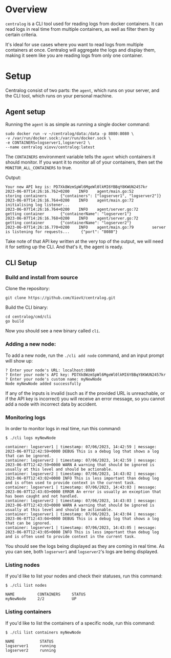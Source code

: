 # Overview
`centralog` is a CLI tool used for reading logs from docker containers. It can read logs in real time from multiple containers, 
as well as filter them by certain criteria.

It's ideal for use cases where you want to read logs from multiple containers at once. Centralog will aggregate the logs 
and display them, making it seem like you are reading logs from only one container.

# Setup
Centralog consist of two parts: the `agent`, which runs on your server, and the CLI tool, which runs on your personal machine.

## Agent setup
Running the `agent` is as simple as running a single docker command:
```shell
sudo docker run -v ~/centralog/data:/data -p 8080:8080 \
-v /var/run/docker.sock:/var/run/docker.sock \ 
-e CONTAINERS=logserver1,logserver2 \
--name centralog xiovv/centralog:latest
```

The `CONTAINERS` environment variable tells the `agent` which containers it should monitor. If you want it to monitor all of your containers, then set the `MONITOR_ALL_CONTAINERS` to true.

Output:
```
Your new API key is: PD7Xk8WzmSpWl6MgeWl0lkMI6YBBqY8KWUN2457kr
2023-06-07T14:26:16.762+0200    INFO    agent/main.go:52        storing containers      {"containers": ["logserver1", "logserver2"]}
2023-06-07T14:26:16.764+0200    INFO    agent/main.go:72        initialising log listener...
2023-06-07T14:26:16.764+0200    INFO    agent/server.go:72      getting container       {"containerName": "logserver1"}
2023-06-07T14:26:16.768+0200    INFO    agent/server.go:72      getting container       {"containerName": "logserver2"}
2023-06-07T14:26:16.770+0200    INFO    agent/main.go:79        server is listening for requests...     {"port": "8080"}
```

Take note of that API key written at the very top of the output, we will need it for setting up the CLI. And that's it, the agent is ready.

## CLI Setup
### Build and install from source
Clone the repository:
```shell
git clone https://github.com/XiovV/centralog.git
```
Build the CLI binary:
```shell
cd centralog/cmd/cli
go build
```
Now you should see a new binary called `cli`.

### Adding a new node:
To add a new node, run the `./cli add node` command, and an input prompt will show up:
```
? Enter your node's URL: localhost:8080
? Enter your node's API key: PD7Xk8WzmSpWl6MgeWl0lkMI6YBBqY8KWUN2457kr
? Enter your node's custom name: myNewNode
Node myNewNode added successfully
```

If any of the inputs is invalid (such as if the provided URL is unreachable, or if the API key is incorrect) you will receive an error message, so you cannot add a node with incorrect data by accident.

### Monitoring logs
In order to monitor logs in real time, run this command:
```shell
$ ./cli logs myNewNode
```
```
container: logserver1 | timestamp: 07/06/2023, 14:42:59 | message: 2023-06-07T12:42:59+0000 DEBUG This is a debug log that shows a log that can be ignored.
container: logserver2 | timestamp: 07/06/2023, 14:42:59 | message: 2023-06-07T12:42:59+0000 WARN A warning that should be ignored is usually at this level and should be actionable.
container: logserver2 | timestamp: 07/06/2023, 14:43:02 | message: 2023-06-07T12:43:02+0000 INFO This is less important than debug log and is often used to provide context in the current task.
container: logserver1 | timestamp: 07/06/2023, 14:43:03 | message: 2023-06-07T12:43:03+0000 ERROR An error is usually an exception that has been caught and not handled.
container: logserver2 | timestamp: 07/06/2023, 14:43:03 | message: 2023-06-07T12:43:03+0000 WARN A warning that should be ignored is usually at this level and should be actionable.
container: logserver1 | timestamp: 07/06/2023, 14:43:04 | message: 2023-06-07T12:43:04+0000 DEBUG This is a debug log that shows a log that can be ignored.
container: logserver1 | timestamp: 07/06/2023, 14:43:05 | message: 2023-06-07T12:43:05+0000 INFO This is less important than debug log and is often used to provide context in the current task.
````
You should see the logs being displayed as they are coming in real time. As you can see, both `logserver1` and `logserver2`'s logs are being displayed.

### Listing nodes
If you'd like to list your nodes and check their statuses, run this command:
```shell
$ ./cli list nodes
```
```
NAME          CONTAINERS     STATUS     
myNewNode     2/2            UP
```

### Listing containers
If you'd like to list the containers of a specific node, run this command:
```shell
$ ./cli list containers myNewNode
```
```
NAME           STATUS
logserver1     running
logserver2     running
```

